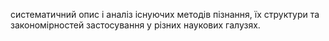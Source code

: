 систематичний опис і аналіз існуючих
методів пізнання, їх структури та закономірностей застосування у різних
наукових галузях.